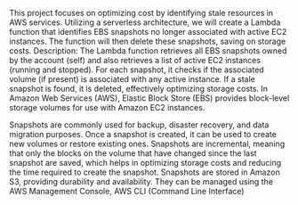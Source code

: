 This project focuses on optimizing cost by identifying stale resources in AWS services.
Utilizing a serverless architecture, we will create a Lambda function that identifies EBS snapshots no longer associated with active EC2 instances. The function will then delete these snapshots, saving on storage costs.
Description: The Lambda function retrieves all EBS snapshots owned by the account (self) and also retrieves a list of active EC2 instances (running and stopped). For each snapshot, it checks if the associated volume (if present) is associated with any active instance. If a stale snapshot is found, it is deleted, effectively optimizing storage costs.
In Amazon Web Services (AWS), Elastic Block Store (EBS) provides block-level storage volumes for use with Amazon EC2 instances.

Snapshots are commonly used for backup, disaster recovery, and data migration purposes. Once a snapshot is created, it can be used to create new volumes or restore existing ones. Snapshots are incremental, meaning that only the blocks on the volume that have changed since the last snapshot are saved, which helps in optimizing storage costs and reducing the time required to create the snapshot.
Snapshots are stored in Amazon S3, providing durability and availability. They can be managed using the AWS Management Console, AWS CLI (Command Line Interface)
